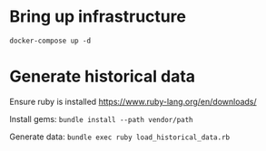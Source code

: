 # Bring up infrastructure

`docker-compose up -d`

# Generate historical data

Ensure ruby is installed https://www.ruby-lang.org/en/downloads/

Install gems:
`bundle install --path vendor/path`

Generate data:
`bundle exec ruby load_historical_data.rb`